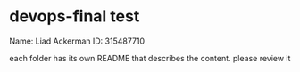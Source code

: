 # devops-final test

Name: Liad Ackerman
ID: 315487710

each folder has its own README that describes the content.
please review it